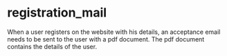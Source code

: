 # registration_mail
When a user registers on the website with his details, an acceptance email needs to be sent to the user with a pdf document. The pdf document contains the details of the user.

